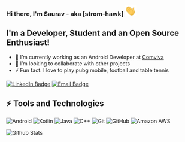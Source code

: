 ### Hi there, I'm Saurav - aka [strom-hawk] <img src="https://raw.githubusercontent.com/strom-hawk/strom-hawk/master/wave.gif" width="30px">
## I'm a Developer, Student and an Open Source Enthusiast!
- 🔭 I’m currently working as an Android Developer at [Comviva](https://www.comviva.com/)
- 👯 I’m looking to collaborate with other projects
- ⚡ Fun fact: I love to play pubg mobile, football and table tennis

[![LinkedIn Badge](https://img.shields.io/badge/%20-%20Saurav-2980b9?style=flat&logo=linkedin)](mailto:sauravsuman001@hotmail.com)
[![Email Badge](https://img.shields.io/badge/%20-%20sauravsuman001@hotmail.com-3498db?style=flat&logo=Gmail&logoColor=white)](mailto:sauravsuman001@hotmail.com)

## ⚡ Tools and Technologies
![Android](https://img.shields.io/badge/%20-%20Android-4CAF50?style=flat&logo=android)
![Kotlin](https://img.shields.io/badge/%20-%20Kotlin-1e272e?style=flat&logo=kotlin)
![Java](https://img.shields.io/badge/%20-%20Java-FEA47F?style=flat&logo=java)
![C++](https://img.shields.io/badge/%20-%20C++-2980b9?style=flat&logo=c++)
![Git](https://img.shields.io/badge/%20-%20Git-1e272e?style=flat&logo=git)
![GitHub](https://img.shields.io/badge/%20-%20GitHub-34495e?style=flat&logo=github)
![Amazon AWS](https://img.shields.io/badge/Amazon%20AWS-232F3E?style=flat-square&logo=amazon-aws)


![Github Stats](https://github-readme-stats.vercel.app/api?username=strom-hawk&show_icons=true)

